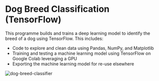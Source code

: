 # Dog Breed Classification (TensorFlow)

This programme builds and trains a deep learning model to identify the breed of a dog using TensorFlow. This includes:
- Code to explore and clean data using Pandas, NumPy, and Matplotlib
- Training and testing a machine learning model using TensorFlow on Google Colab leveraging a GPU
- Exporting the machine learning model for re-use elsewhere

![dog-breed-classifier](https://user-images.githubusercontent.com/24849659/235871345-db40e794-2743-46bd-9603-85163a03dc55.png)
